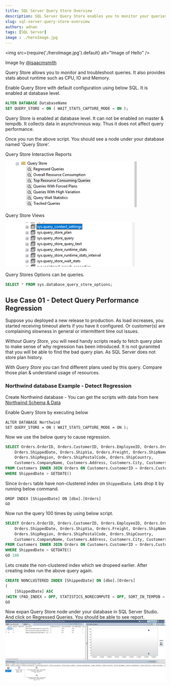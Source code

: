 ```yaml
---
title: SQL Server Query Store Overview
description: SQL Server Query Store enables you to monitor your queries. 
slug: sql-server-query-store-overview
authors: adnan
tags: [SQL Server]
image : ./heroImage.jpg
---
```

<head>
  
  <meta name="keywords" content="SQL Server Query Store Overview"/>
</head>

<img
src={require('./heroImage.jpg').default}
alt="Image of Hello"
/>

Image by [@isaacmsmith](https://unsplash.com/@isaacmsmith)

Query Store allows you to monitor and troubleshoot queries. It also provides stats about runtime such as CPU, IO and Memory.

Enable Query Store with default configuration using below SQL. It is enabled at database level.

<!--truncate-->

~~~ SQL
ALTER DATABASE DatabaseName
SET QUERY_STORE = ON ( WAIT_STATS_CAPTURE_MODE = ON );
~~~ 

Query Store is enabled at database level. It can not be enabled on master & tempdb. It collects data in asynchronous way. Thus it does not affect query performance.

Once you run the above script. You should see a node under your database named 'Query Store'.

Query Store Interactive Reports

![Query Store View](./QueryStore-Interactive-Reports-with-handy-options.png)

Query Store Views

![Query Store Views](./querystore-views.png)

Query Stores Options can be queries.
~~~ SQL
SELECT * FROM sys.database_query_store_options;
~~~
## Use Case 01 - Detect Query Performance Regression

Suppose you deployed a new release to production. As load increases, you started receiving timeout alerts if you have it configured. Or customer(s) are complaining slowness in general or intermittent time out issues.

_Without Query Store_, you will need handy scripts ready to fetch query plan to make sense of why regression has been introduced. It is not gurannted that you will be able to find the bad query plan. As SQL Server does not store plan history.

_With Query Store_ you can find different plans used by this query. Compare those plan & understand usage of resources.

### Northwind database Example - Detect Regression

Create Northwind database - You can get the scripts with data from here [Northwind Schema & Data](https://github.com/microsoft/sql-server-samples/blob/master/samples/databases/northwind-pubs/instnwnd.sql)

Enable Query Store by executing below
~~~
ALTER DATABASE Northwind
SET QUERY_STORE = ON ( WAIT_STATS_CAPTURE_MODE = ON );
~~~

Now we use the below query to cause regression.

~~~ SQL 
SELECT Orders.OrderID, Orders.CustomerID, Orders.EmployeeID, Orders.OrderDate, Orders.RequiredDate, 
	Orders.ShippedDate, Orders.ShipVia, Orders.Freight, Orders.ShipName, Orders.ShipAddress, Orders.ShipCity, 
	Orders.ShipRegion, Orders.ShipPostalCode, Orders.ShipCountry, 
	Customers.CompanyName, Customers.Address, Customers.City, Customers.Region, Customers.PostalCode, Customers.Country
FROM Customers INNER JOIN Orders ON Customers.CustomerID = Orders.CustomerID
WHERE ShippedDate > GETDATE()
~~~

Since `Orders` table have non-clustered index on `ShippedDate`. Lets drop it by running below command.

~~~
DROP INDEX [ShippedDate] ON [dbo].[Orders]
GO
~~~

Now run the query 100 times by using below script.

~~~ SQL 
SELECT Orders.OrderID, Orders.CustomerID, Orders.EmployeeID, Orders.OrderDate, Orders.RequiredDate, 
	Orders.ShippedDate, Orders.ShipVia, Orders.Freight, Orders.ShipName, Orders.ShipAddress, Orders.ShipCity, 
	Orders.ShipRegion, Orders.ShipPostalCode, Orders.ShipCountry, 
	Customers.CompanyName, Customers.Address, Customers.City, Customers.Region, Customers.PostalCode, Customers.Country
FROM Customers INNER JOIN Orders ON Customers.CustomerID = Orders.CustomerID
WHERE ShippedDate > GETDATE()
GO 100
~~~

Lets create the non-clustered index which we dropeed earlier. After creating index run the above query again.

~~~ SQL
CREATE NONCLUSTERED INDEX [ShippedDate] ON [dbo].[Orders]
(
	[ShippedDate] ASC
)WITH (PAD_INDEX = OFF, STATISTICS_NORECOMPUTE = OFF, SORT_IN_TEMPDB = OFF, DROP_EXISTING = OFF, ONLINE = OFF, ALLOW_ROW_LOCKS = ON, ALLOW_PAGE_LOCKS = ON, OPTIMIZE_FOR_SEQUENTIAL_KEY = OFF) ON [PRIMARY]
GO
~~~

Now expan Query Store node under your database in SQL Server Studio. And click on Regressed Queries. You should be able to see report.
![Regressed Queries Report](./regressed-queries.png)
